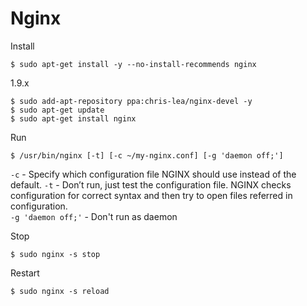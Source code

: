 # Nginx

Install

```
$ sudo apt-get install -y --no-install-recommends nginx
```

1.9.x
```
$ sudo add-apt-repository ppa:chris-lea/nginx-devel -y
$ sudo apt-get update
$ sudo apt-get install nginx
```

Run
```
$ /usr/bin/nginx [-t] [-c ~/my-nginx.conf] [-g 'daemon off;']
```

`-c` - Specify which configuration file NGINX should use instead of the default.
`-t` - Don’t run, just test the configuration file. NGINX checks configuration for correct syntax and then try to open files referred in configuration. \
`-g 'daemon off;'` - Don't run as daemon

Stop
```
$ sudo nginx -s stop
```

Restart
```
$ sudo nginx -s reload
```
